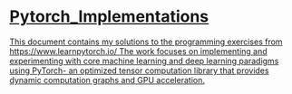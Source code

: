 # <u>**Pytorch_Implementations**
This document contains my solutions to the programming exercises from https://www.learnpytorch.io/
The work focuses on implementing and experimenting with core machine learning and deep learning paradigms using PyTorch- an optimized tensor computation library that provides dynamic computation graphs and GPU acceleration.

